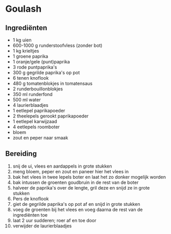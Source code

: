 # Goulash

## Ingrediënten

- 1 kg uien
- 600-1000 g runderstoofvless (zonder bot)
- 1 kg krieltjes
- 1 groene paprika
- 1 oranje/gele (punt)paprika
- 3 rode puntpaprika's
- 300 g gegrilde paprika's op pot
- 6 tenen knoflook
- 480 g tomatenblokjes in tomatensaus
- 2 runderbouillonblokjes
- 350 ml runderfond
- 500 ml water
- 4 laurierblaadjes
- 1 eetlepel paprikapoeder
- 2 theelepels gerookt paprikapoeder
- 1 eetlepel karwijzaad
- 4 eetlepels roomboter
- bloem
- zout en peper naar smaak

## Bereiding

 1. snij de ui, vlees en aardappels in grote stukken
 2. meng bloem, peper en zout en paneer hier het vlees in
 3. bak het vlees in twee lepels boter en laat het zo donker mogelijk worden
 4. bak intussen de groenten goudbruin in de rest van de boter
 5. halveer de paprika's over de lengte, gril deze en snijd ze in grote stukken
 6. Pers de knoflook
 7. giet de gegrilde paprika's op pot af en snijd in grote stukken
 8. voeg de groenten bij het vlees en voeg daarna de rest van de ingrediënten toe
 9. laat 2 uur sudderen; roer af en toe door
 10. verwijder de laurierblaadjes
